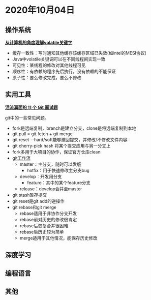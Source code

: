 # 2020年10月04日

## 操作系统

[**从计算机的角度理解volatile关键字**](https://mp.weixin.qq.com/s?__biz=MzIxMzk3Mjg5MQ==&mid=2247484213&idx=1&sn=6f814965d4e37a1a13378497b6c042de&chksm=97afe1c1a0d868d78d8906378a2e1f886d4a1a1281c9ca2c9ed337ed62ba5c9f7b91a7b09887#rd)

* 缓存一致性：写时通知其他缓存该缓存区域已失效(如intel的MESI协议)
* Java中volatile关键词可以在不同线程间实现一致
* 可见性：某线程的修改对其他线程可见
* 顺序性：有依赖的程序先后执行，没有依赖的不能保证
* 原子性：要么修改完成，要么不修改

## 实用工具

[**泪流满面的 11 个 Git 面试题**](https://mp.weixin.qq.com/s?__biz=MjM5MzA0OTkwMA==&mid=2651198094&idx=1&sn=e95f8634dd8addf11c0c30a806d5a79d&chksm=bd6e4ecd8a19c7dbfacaf65516336f64495a72d8f01cd8490668f1cb055f84e7c13e5a6a4f06#rd)

git中的一些常见问题。

* fork是远端复制，branch是建立分支，clone是将远端复制到本地
* git pull = git fetch + git merge
* git reset --hard/soft能够撤回提交，并修改/不修改文件内容
* git cherry-pick hash 将某个提交应用与另一分支上
* fork多用于大项目的协作，保证官方仓库clean
* [git工作流](https://mmbiz.qpic.cn/mmbiz_png/KovAgJ2aWyYe6DoiblBoHbR1yDj9OqbOpiabhhOnnOtBCUD1eJGpzbck6oNkZXD5hTyJc9zhqpox6sYBLn1Tiaafg/640?wx_fmt=png&tp=webp&wxfrom=5&wx_lazy=1&wx_co=1)
  * master：主分支，随时可以发版
    * hotfix：用于快速修改主分支bug
  * develop：开发用分支
    * feature：其中的某个feature分支
  * release：develop合并至master
* git stash暂存提交
* git reset是git add的逆操作
* git rebase和git merge
  * rebase适用于非协作分支开发
  * rebase前对历史的修改很肯定
  * rebase后恢复合并很困难
  * rebase后历史较为简单
  * merge适用于其他情况，能保存历史修改

## 深度学习

## 编程语言

## 其他
